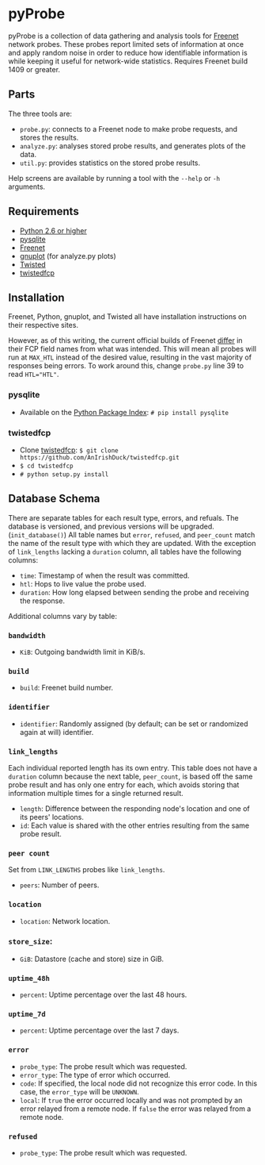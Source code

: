 # pyProbe

pyProbe is a collection of data gathering and analysis tools for [Freenet](https://freenetproject.org/) network probes. These probes report limited sets of information at once and apply random noise in order to reduce how identifiable information is while keeping it useful for network-wide statistics. Requires Freenet build 1409 or greater.

## Parts

The three tools are:

* `probe.py`: connects to a Freenet node to make probe requests, and stores the results.
* `analyze.py`: analyses stored probe results, and generates plots of the data.
* `util.py`: provides statistics on the stored probe results.

Help screens are available by running a tool with the `--help` or `-h` arguments.

## Requirements

* [Python 2.6 or higher](http://www.python.org/download/releases/2.7.3/)
* [pysqlite](http://code.google.com/p/pysqlite/)
* [Freenet](https://freenetproject.org/)
* [gnuplot](http://www.gnuplot.info/) (for analyze.py plots)
* [Twisted](https://twistedmatrix.com/trac/)
* [twistedfcp](https://github.com/AnIrishDuck/twistedfcp)

## Installation

Freenet, Python, gnuplot, and Twisted all have installation instructions on their respective sites.

However, as of this writing, the current official builds of Freenet [differ](https://github.com/freenet/fred-official/blob/build01410/src/freenet/node/fcp/FCPMessage.java#L22) in their FCP field names from what was intended. This will mean all probes will run at `MAX_HTL` instead of the desired value, resulting in the vast majority of responses being errors. To work around this, change `probe.py` line 39 to read `HTL="HTL"`.

### pysqlite

* Available on the [Python Package Index](http://pypi.python.org/pypi/pip): `# pip install pysqlite`

### twistedfcp

* Clone [twistedfcp](https://github.com/AnIrishDuck/twistedfcp): `$ git clone https://github.com/AnIrishDuck/twistedfcp.git`
* `$ cd twistedfcp`
* `# python setup.py install`

## Database Schema

There are separate tables for each result type, errors, and refuals. The database is versioned, and previous versions will be upgraded. (`init_database()`) All table names but `error`, `refused`, and `peer_count` match the name of the result type with which they are updated. With the exception of `link_lengths` lacking a `duration` column, all tables have the following columns:

* `time`: Timestamp of when the result was committed.
* `htl`: Hops to live value the probe used.
* `duration`: How long elapsed between sending the probe and receiving the response.

Additional columns vary by table:

### `bandwidth`

* `KiB`: Outgoing bandwidth limit in KiB/s.

### `build`

* `build`: Freenet build number.

### `identifier`

* `identifier`: Randomly assigned (by default; can be set or randomized again at will) identifier.

### `link_lengths`

Each individual reported length has its own entry. This table does not have a `duration` column because the next table, `peer_count`, is based off the same probe result and has only one entry for each, which avoids storing that information multiple times for a single returned result.

* `length`: Difference between the responding node's location and one of its peers' locations.
* `id`: Each value is shared with the other entries resulting from the same probe result.

### `peer count`

Set from `LINK_LENGTHS` probes like `link_lengths`.

* `peers`: Number of peers.

### `location`

* `location`: Network location.

### `store_size`:

* `GiB`: Datastore (cache and store) size in GiB.

### `uptime_48h`

* `percent`: Uptime percentage over the last 48 hours.

### `uptime_7d`

* `percent`: Uptime percentage over the last 7 days.

### `error`

* `probe_type`: The probe result which was requested.
* `error_type`: The type of error which occurred.
* `code`: If specified, the local node did not recognize this error code. In this case, the `error_type` will be `UNKNOWN`.
* `local`: If `true` the error occurred locally and was not prompted by an error relayed from a remote node. If `false` the error was relayed from a remote node.

### `refused`

* `probe_type`: The probe result which was requested.
